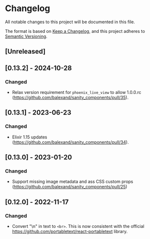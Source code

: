 # Changelog
All notable changes to this project will be documented in this file.

The format is based on [Keep a Changelog](https://keepachangelog.com/en/1.0.0/),
and this project adheres to [Semantic Versioning](https://semver.org/spec/v2.0.0.html).

## [Unreleased]

## [0.13.2] - 2024-10-28
### Changed
- Relax version requirement for `phoenix_live_view` to allow 1.0.0.rc (https://github.com/balexand/sanity_components/pull/35).


## [0.13.1] - 2023-06-23
### Changed
- Elixir 1.15 updates (https://github.com/balexand/sanity_components/pull/34).

## [0.13.0] - 2023-01-20
### Changed
- Support missing image metadata and ass CSS custom props (https://github.com/balexand/sanity_components/pull/25)

## [0.12.0] - 2022-11-17
### Changed
- Convert "\n" in text to `<br>`. This is now consistent with the official https://github.com/portabletext/react-portabletext library.
